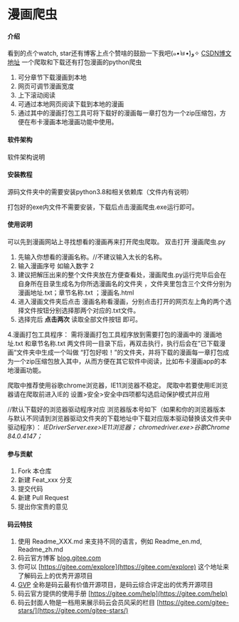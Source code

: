 # 漫画爬虫

#### 介绍
看到的点个watch, star还有博客上点个赞啥的鼓励一下我吧(๑•̀ㅂ•́)و✧
[CSDN博文地址](https://blog.csdn.net/zero_mumu/article/details/107852060)
一个爬取和下载还有打包漫画的python爬虫

 1. 可分章节下载漫画到本地
 2. 网页可调节漫画宽度
 3. 上下滚动阅读
 4. 可通过本地网页阅读下载到本地的漫画
 5. 通过其中的漫画打包工具可将下载好的漫画每一章打包为一个zip压缩包，方便在布卡漫画本地漫画功能中使用。
#### 软件架构
软件架构说明


#### 安装教程
源码文件夹中的需要安装python3.8和相关依赖库（文件内有说明）

打包好的exe内文件不需要安装，下载后点击漫画爬虫.exe运行即可。

#### 使用说明
可以先到漫画网站上寻找想看的漫画再来打开爬虫爬取。
双击打开 漫画爬虫.py 

 1. 先输入你想看的漫画名称。//不建议输入太长的名称。
 2. 输入漫画序号 如输入数字 2
 3. 建议把解压出来的整个文件夹放在方便查看处，漫画爬虫.py运行完毕后会在 自身所在目录生成名为你所选漫画名的文件夹 ，文件夹里包含三个文件分别为 漫画地址.txt；章节名称.txt ；漫画名.html
 4. 进入漫画文件夹后点击 漫画名称看漫画，分别点击打开的网页左上角的两个选择文件按钮分别选择那两个对应的.txt文件。
 5. 选择完后 **点击两次** 读取全部文件按钮 即可。

4.漫画打包工具程序：
	需将漫画打包工具程序放到需要打包的漫画中的 漫画地址.txt 和章节名称.txt 两文件同一目录下后，再双击执行，执行后会在”已下载漫画“文件夹中生成一个叫做 “打包好啦！”的文件夹，并将下载的漫画每一章打包成为一个zip压缩包放入其中，从而方便在其它软件中阅读，比如布卡漫画app的本地漫画功能。

爬取中推荐使用谷歌chrome浏览器，IE11浏览器不稳定。
爬取中若要使用IE浏览器请在爬取前进入IE的 设置>安全>安全中四项都勾选启动保护模式并应用

//默认下载好的浏览器驱动程序对应 浏览器版本号如下（如果和你的浏览器版本与默认不同请到浏览器驱动文件夹的下载地址中下载对应版本驱动替换该文件夹中驱动程序）： 
 *IEDriverServer.exe>IE11浏览器；   chromedriver.exe>谷歌Chrome 84.0.4147；*
#### 参与贡献

1.  Fork 本仓库
2.  新建 Feat_xxx 分支
3.  提交代码
4.  新建 Pull Request
5.  提出你宝贵的意见


#### 码云特技

1.  使用 Readme\_XXX.md 来支持不同的语言，例如 Readme\_en.md, Readme\_zh.md
2.  码云官方博客 [blog.gitee.com](https://blog.gitee.com)
3.  你可以 [https://gitee.com/explore](https://gitee.com/explore) 这个地址来了解码云上的优秀开源项目
4.  [GVP](https://gitee.com/gvp) 全称是码云最有价值开源项目，是码云综合评定出的优秀开源项目
5.  码云官方提供的使用手册 [https://gitee.com/help](https://gitee.com/help)
6.  码云封面人物是一档用来展示码云会员风采的栏目 [https://gitee.com/gitee-stars/](https://gitee.com/gitee-stars/)
